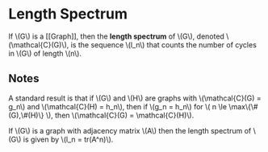 Length Spectrum
===============

If \\(G\\) is a [[Graph]], then the **length spectrum** of \\(G\\), denoted \\(\mathcal{C}(G)\\), is the sequence \\(l_n\\) that counts the number of cycles in \\(G\\) of length \\(n\\).

Notes
-----

A standard result is that if \\(G\\) and \\(H\\) are graphs with \\(\mathcal{C}(G) = g_n\\) and \\(\mathcal{C}(H) = h_n\\), then if \\(g_n = h_n\\) for \\( n \le \max\\{\\#(G),\\#(H)\\} \\), then \\(\mathcal{C}(G) = \mathcal{C}(H)\\).

If \\(G\\) is a graph with adjacency matrix \\(A\\) then the length spectrum of \\(G\\) is given by \\(l_n = tr(A^n)\\).